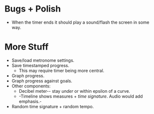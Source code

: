 Bugs + Polish
===

* When the timer ends it should play a sound/flash the screen in some way.

More Stuff
===

* Save/load metronome settings.
* Save timestamped progress.
    * This may require timer being more central.
* Graph progress.
* Graph progress against goals.
* Other components:
    * Decibel meter-- stay *under* or within epsilon of a curve.
    * -Timeline shows measures + *time signature*. Audio would add emphasis.-
* Random time signature + random tempo.

